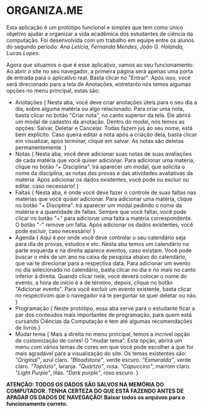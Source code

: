 # ORGANIZA.ME

Esta aplicação é um protótipo funcional e simples que tem como único objetivo ajudar a organizar a vida acadêmica dos estudantes de ciência da computação.
Foi desenvolvida com um trabalho em equipe entre os alunos do segundo período: _Ana Letícia, Fernanda Mendes, João G. Holanda, Lucas Lopes._

Agora que situamos o que é esse aplicativo, vamos ao seu funcionamento:
Ao abrir o site no seu navegador, a primeira página será apenas uma porta de entrada para o aplicativo real. Basta clicar no "Entrar".
Após isso, você será direcionado para a tela de Anotações, entretanto nós temos algumas opções no menu principal, estas são:

- Anotações { Nesta aba, você deve criar anotações úteis para o seu dia a dia, sobre alguma matéria ou algo relacionado.
  Para criar uma nota, basta clicar no botão "Criar nota", no canto superior da tela. Ele abrirá um modal de cadastro da anotação.
  Dentro do modal, nós temos as opções: Salvar, Deletar e Cancelar. Todas fazem jus ao seu nome, está bem explícito.
  Caso queira editar a nota após a criação dela, basta clicar em visualizar, após terminar, clique em salvar. As notas são deletas permanentemente.
}
- Notas { Nesta aba, você deve adicionar suas notas de suas avaliações de cada matéria que você quiser adicionar.
  Para adicionar uma matéria, clique no botão "+ Disciplina". Irá aparecer um modal, que solicita o nome da disciplina, as notas das provas e das atividades avaliativas da matéria.
  Após adicionar os dados existentes, você pode ou excluir ou editar, caso necessário!
}
- Faltas { Nesta aba, é onde você deve fazer o controle de suas faltas nas matérias que você quiser adicionar.
  Para adicionar uma matéria, clique no botão "+ Disciplina". Irá aparecer um modal pedindo o nome da matéria e a quantidade de faltas.
  Sempre que você faltar, você pode clicar no botão "+" para adicionar uma falta a matéria correspondente.
  O botão "-" remove um falta.
  Após adicionar os dados existentes, você pode excluir, caso necessário!
  }
- Agenda { Aqui é por onde você deve controlar o seu calendário seja para dia de provas, estudos e etc.
  Nesta aba temos um calendário na parte esquerda e na direita aparece eventos, caso existam.
  Você pode buscar o mês de um ano na caixa de pesquisa abaixo do calendário, que vai te direcionar para a respectiva data.
  Para adicionar um evento no dia selecionado no calendário, basta clicar no dia e no mais no canto inferior à direita.
  Quando clicar nele, você deverá colocar o nome do evento, a hora de início e a de término, depois, clique no botão "Adicionar evento".
  Para você excluir um evento existente, basta clicar no respectivom que o navegador irá te perguntar se quer deletar ou não.
}
- Programação { Neste protótipo, essa aba serve para o estudante ficar a par dos conteúdos mais importantes de programação, para quem está cursando Ciências da Computação e tem até algumas recomendações de livros.}
- Mudar tema { Mais a direita no menu principal, temos a incrível opção de customização de cores! O "mudar tema". Esta opção, abrirá um menu com vários temas de cores em que você pode escolher a que for mais agradável para a visualização do site.
  Os temas existentes são: _"Original"_, azul claro. _"Bloodstone"_, verde escuro. _"Esmeralda"_, verde claro. _"Topázio"_, laranja. _"Quartzo"_, rosa. _"Capuccino"_, marrom claro. _"Light Purple"_, lilás. _"Dark purple"_, roxo escuro.
  }

**ATENÇÃO: TODOS OS DADOS SÃO SALVOS NA MEMÓRIA DO COMPUTADOR. TENHA CERTEZA DO QUE ESTÁ FAZENDO ANTES DE APAGAR OS DADOS DE NAVEGAÇÃO!**
**Baixar todos os arquivos para o funcionamento correto.**

